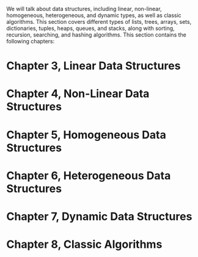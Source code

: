 We will talk about data structures, including linear, non-linear, homogeneous,
heterogeneous, and dynamic types, as well as classic algorithms. This section covers
different types of lists, trees, arrays, sets, dictionaries, tuples, heaps, queues, and stacks,
along with sorting, recursion, searching, and hashing algorithms.
This section contains the following chapters:
# Chapter 3, Linear Data Structures
# Chapter 4, Non-Linear Data Structures
# Chapter 5, Homogeneous Data Structures
# Chapter 6, Heterogeneous Data Structures
# Chapter 7, Dynamic Data Structures
# Chapter 8, Classic Algorithms